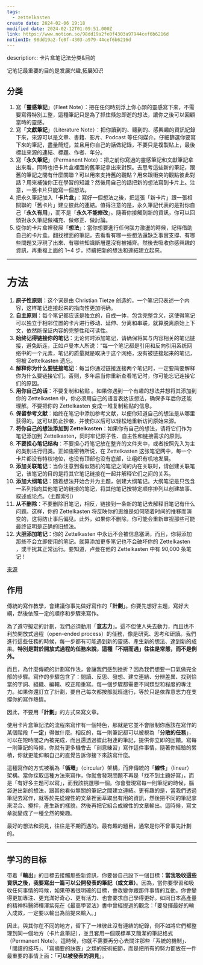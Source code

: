 ```yaml
---
tags:
  - zettelkasten
create date: 2024-02-06 19:18
modified date: 2024-02-12T01:09:51.000Z
link: https://www.notion.so/98dd19a2fe0f4303a97944cef6b6216d
notionID: 98dd19a2-fe0f-4303-a979-44cef6b6216d
---
```


description:: 卡片盒笔记法分类&目的

记笔记最重要的目的是发展兴趣,拓展知识
## 分类
1. 寫「**靈感筆記**」（Fleet Note）：把在任何時刻浮上你心頭的靈感寫下來，不需要寫得特別工整，這種筆記只是為了抓住倏忽即逝的想法，讓你之後可以回顧當時的靈感。
2. 寫「**文獻筆記**」（Literature Note）：把你讀到的、聽到的、感興趣的資訊紀錄下來，來源可以是文章、書籍、影片、Podcast 等任何媒介。仔細篩選你要寫下來的筆記，盡量簡短，並且用你自己的話做紀錄，不要只是複製貼上，最後標註來源的連結、標題、作者、年分。
3. 寫「**永久筆記**」（Permanent Note）：把之前你寫過的靈感筆記和文獻筆記拿出來看，同時也把卡片盒裡面的舊筆記拿出來對照。去思考這些新的筆記，跟舊的筆記之間有什麼關聯？可以用來支持舊的觀點？用來跟衝突的觀點彼此對話？用來補強你正在學習的知識？然後用自己的話把新的想法寫到卡片上。注意，一張卡片只能寫一個想法。
4. 把永久筆記加入「**卡片盒**」：寫好一個想法之後，把這張「新卡片」跟一張相關聯的「舊卡片」建立彼此的連結。值得注意的是，永久筆記代表的是對你自己「**永久有用**」，而不是「**永久不能修改**」。隨著你接觸到新的資訊，你可以回頭對永久筆記做補充、做修正、做討論。
5. 從你的卡片盒裡發展「**想法**」：當你想要進行任何腦力激盪的時候，記得借助自己的卡片盒。翻找裡面的筆記，去看看有哪一些想法還缺乏事實支撐、有哪些問題又浮現了出來、有哪些知識斷層還沒有被補齊。然後去吸收你感興趣的資訊，再重複上面的 1~4 步，持續把新的想法和連結建立起來。

---
# 方法
1. **原子性原则**：这个词是由 Christian Tietze 创造的，一个笔记只表述一个内容，这样笔记连接起来的指向性更加明确。
2. **自主原则**：每个笔记都应该是独立的，自成一体，包含完整含义，这使得笔记可以独立于相邻位置的卡片进行移动、延伸、分离和串联，就算脱离原始上下文，依然能保证内容的完整性和可读性。
3. **始终记得链接你的笔记**：无论何时添加笔记，请确保将其与内容相关的笔记链接，避免断连，正如卢曼本人所说：“每一个笔记都是引用和反向引用系统网络中的一个元素，笔记的质量就是取决于这个网络，没有被链接起来的笔记，将被 Zettelkasten 遗忘。
4. **解释你为什么要链接笔记**：每当你通过链接连接两个笔记时，一定要简要解释你为什么要链接它们。否则，多年后当你重新查看笔记时，你可能忘记连接它们的原因。
5. **用你自己的话**：不要复制和粘贴 。如果你遇到一个有趣的想法并想将其添加到你的 Zettelkasten 中，你必须用自己的语言表达该想法，确保多年后你还能理解。不要把你的 Zettelkasten 变成一堆复制粘贴的信息。
6. **保留参考文献**：始终在笔记中添加参考文献，以便你知道自己的想法是从哪里获得的。这可以防止抄袭，并使你以后可以轻松地重新访问原始来源。
7. **将你自己的想法添加到 Zettelkasten**：如果你有自己的想法，请将它们作为笔记添加到 Zettelkasten，同时牢记原子性、自主性和链接需求的原则。
8. **不要担心笔记结构**：不要担心将笔记放在整齐的文件夹中，或者按照先入为主的类别进行归类。正如施密特所说，在 Zettelkasten 这张笔记网中，每一个卡片都没有特权地位，也没有顶部也没有底部，让组织有机地发展。
9. **添加关联笔记**：当你注意到看似随机的笔记之间的内在关联时，请创建关联笔记，该笔记的目的是将其它笔记链接在一起并解释它们之间的关系。
10. **添加大纲笔记**：随着想法开始合并为主题，创建大纲笔记。大纲笔记是只包含一系列指向其他笔记的链接的笔记，将其他笔记按特定顺序排列以创建故事、叙述或论点。（主题索引）
11. **从不删除**：不要删除旧笔记，相反，链接到一条新的笔记去解释旧笔记有什么问题。这样，你的 Zettelkasten 将反映你的思维是如何随着时间的推移而演变的，这将防止事后偏见。此外，如果你不删除，你可能会重新审视那些可能最终证明是正确的旧想法。
12. **大胆添加笔记**：你的 Zettelkasten 中永远不会被信息塞满，而且，你将添加那些不会立即使用的笔记。就算添加更多笔记也不会破坏你的 Zettelkasten ，或干扰其正常运行。要知道，卢曼在他的 Zettelkasten 中有 90,000 条笔记！

 [来源](https://www.yangqi.show/posts/what-is-zettelkasten#%E8%AE%A9%E7%AC%94%E8%AE%B0%E6%88%90%E4%B8%BA%E7%94%9F%E4%BA%A7%E5%8A%9B%E5%BC%95%E6%93%8E)
## 作用
傳統的寫作教學，會建議你事先做好寫作的「**計劃**」。你要先想好主題，寫好大綱，然後依照一定的順序和步驟來寫作。

為了遵守擬定的計劃，我們必須動用「**意志力**」。這不但使人失去動力，而且也不利於開放式過程（open-ended process）的任務，像是研究、思考和研讀。我們進行這些任務的時候，每一步都有可能遇到新的靈感、產生新的想法、達到新的成果。**特別是對於開放式過程的任務來說，這種「不期而遇」往往是常態，而不是例外。**

而且，為什麼傳統的計劃寫作法，會讓我們感到挫折？因為我們想要一口氣做完全部的步驟。寫作的步驟包含了：閱讀、反思、發想、建立連結、分辨差異、找到恰當的字詞、組織、編輯、校正和重寫。每一個步驟都需要不同類型和程度的專注力。如果你還訂立了計劃，要自己每次都按部就班進行，等於只是依靠意志力在支撐你的寫作熱情。

因此，不要用「**計劃**」的方式來寫文章。

使用卡片盒筆記法的流程來寫作有一個特色，那就是它並不會限制你應該在寫作的某個階段「**一定**」得做什麼。相反的，每一則筆記都可以被視為「**分散的任務**」，可以在短時間之內被完成，而且還透過彼此相連的筆記，提供你立即的回饋。寫每一則筆記的時候，你就有更多機會去「刻意練習」寫作這件事情，隨著你經驗的累積，你就更能仰賴自己的直覺告訴你接下來該寫什麼。

這種寫作的方式被稱為「**循環**」（circular）架構，而非傳統的「**線性**」（linear）架構。當你採取這種方法來寫作，你就會發現問題不再是「找不到主題好寫」，而是「有好多主題可以寫」，而我該挑選哪一個。你會發現寫每一則筆記的時候，腦袋迸出新的想法，跟其他看似無關的筆記之間建立連結。更有趣的是，當我們透過筆記去寫作，就等於先從線性的文章裡面萃取出有用的資訊，然後把不同的筆記拿來混合、攪拌，產生新的樣貌，然後再把它組合成線性的文章輸出。這時候，寫文章就變成了一種全然的樂趣。

最好的想法和洞見，往往是不期而遇的。最有趣的題目，通常是你不曾事先計劃的。

---
## 学习的目标

带着「**輸出**」的目標去接觸那些新資訊，你要替自己設下一個目標：**當我吸收這些資訊之後，我要寫出一篇可以公開發表的筆記（或文章）**。因為，當你要學習和吸收任何事情的時候，如果帶著很明確的目標，會改變你跟那件事情的互動。你會變得更加專注、更充滿好奇心、更有活力、也會要求自己學得更好。如同日本高產量的精神科醫師樺澤紫苑在《最高學習法》書中曾經提過的觀念：「要發揮最好的輸入成效，一定要以輸出為前提來輸入。」

因此，與其你在不同的地方，留下了一堆彼此沒有連結的紀錄，倒不如將它們都整理到同一個地方（卡片盒筆記），並且套用一個既標準又簡潔的筆記格式（Permanent Note）。這時候，你就不需要再分心去關注那些「系統的機制」、「閱讀的技巧」、「寫摘要的訣竅」之類的技術細節，而是把所有的努力都放在一件最重要的事情上面：「**可以被發表的洞見**」。